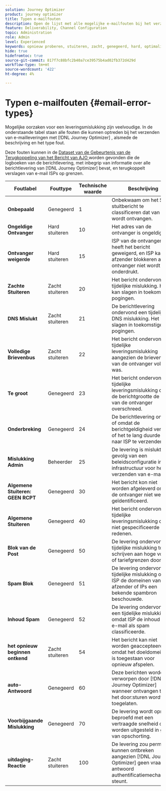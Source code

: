 ```yaml
---
solution: Journey Optimizer
product: journey optimizer
title: Typen e-mailfouten
description: Open de lijst met alle mogelijke e-mailfouten bij het verzenden van leveringen met Journey Optimizer.
feature: Deliverability, Channel Configuration
topic: Administration
role: Admin
level: Experienced
keywords: opnieuw proberen, stuiteren, zacht, genegeerd, hard, optimaliseren, fout
hide: true
hidefromtoc: true
source-git-commit: 817f7c88bfc2b40a7ce39575b4ad02fb372d429d
workflow-type: tm+mt
source-wordcount: '422'
ht-degree: 4%

---
```



# Typen e-mailfouten {#email-error-types}

Mogelijke oorzaken voor een leveringsmislukking zijn veelvoudige. In de onderstaande tabel staan alle fouten die kunnen optreden bij het verzenden van e-mailleveringen met [!DNL Journey Optimizer] , alsmede de beschrijving en het type fout.

Deze fouten kunnen in de [ Dataset van de Gebeurtenis van de Terugkoppeling van het Bericht van AJO ](../data/datasets-query-examples.md#message-feedback-event-dataset) worden gevonden die de logboeken van de berichtlevering, met inbegrip van informatie over alle berichtlevering van [!DNL Journey Optimizer] bevat, en terugkoppelt verslagen van e-mail ISPs op grenzen.

| Foutlabel | Fouttype | Technische waarde | Beschrijving |
| --- | --- | --- | --- |
| **Onbepaald** | Genegeerd | 1 | Onbekwaam om het SMTP stuitbericht te classificeren dat van ISP wordt ontvangen. |
| **Ongeldige Ontvanger** | Hard stuiteren | 10 | Het adres van de ontvanger is ongeldig. |
| **Ontvanger weigerde** | Hard stuiteren | 15 | ISP van de ontvanger heeft het bericht geweigerd, en ISP kan de afzender blokkeren als de ontvanger niet wordt onderdrukt. |
| **Zachte Stuiteren** | Zacht stuiteren | 20 | Het bericht ondervond een tijdelijke mislukking. Het kan slagen in toekomstige pogingen. |
| **DNS Mislukt** | Zacht stuiteren | 21 | De berichtlevering ondervond een tijdelijke DNS mislukking. Het kan slagen in toekomstige pogingen. |
| **Volledige Brievenbus** | Zacht stuiteren | 22 | Het bericht ondervond tijdelijke leveringsmislukking aangezien de brievenbus van de ontvanger volledig was. |
| **Te groot** | Genegeerd | 23 | Het bericht ondervond een tijdelijke leveringsmislukking omdat de berichtgrootte de grens van de ontvanger overschreed. |
| **Onderbreking** | Genegeerd | 24 | De berichtlevering ontbrak of omdat de berichtgeldigheid verliep, of het te lang duurde om naar ISP te verzenden. |
| **Mislukking Admin** | Beheerder | 25 | De levering is mislukt als gevolg van een beleidsconfiguratie in de infrastructuur voor het verzenden van e-mail. |
| **Algemene Stuiteren: GEEN RCPT** | Genegeerd | 30 | Het bericht kon niet worden afgeleverd omdat de ontvanger niet werd geïdentificeerd. |
| **Algemene Stuiteren** | Genegeerd | 40 | Het bericht ondervond een tijdelijke leveringsmislukking om niet gespecificeerde redenen. |
| **Blok van de Post** | Genegeerd | 50 | De levering ondervond tijdelijke mislukking toe te schrijven aan hoge volume of tariefgrenzen door ISP. |
| **Spam Blok** | Genegeerd | 51 | De levering ondervond tijdelijke mislukking omdat ISP de domeinen van de afzender of IPs een bekende spambron beschouwde. |
| **Inhoud Spam** | Genegeerd | 52 | De levering ondervond een tijdelijke mislukking omdat ISP de inhoud van e-mail als spam classificeerde. |
| **het opnieuw beginnen ontkend** | Zacht stuiteren | 54 | Het bericht kan niet worden geaccepteerd omdat het doeldomein niet is toegestaan voor opnieuw afspelen. |
| **auto-Antwoord** | Genegeerd | 60 | Deze berichten worden verworpen door [!DNL Journey Optimizer] wanneer ontvangen tenzij het door:sturen wordt toegelaten. |
| **Voorbijgaande Mislukking** | Genegeerd | 70 | De levering wordt opnieuw beproefd met een vertraagde snelheid of kan worden uitgesteld in geval van opschorting. |
| **uitdaging-Reactie** | Zacht stuiteren | 100 | De levering zou permanent kunnen ontbreken aangezien [!DNL Journey Optimizer] geen vraag-antwoord authentificatiemechanisme steunt. |
